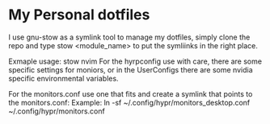 # My Personal dotfiles

I use gnu-stow as a symlink tool to manage my dotfiles, simply clone the repo and type stow <module_name> to put the symliinks in the right place.

Exmaple usage: stow nvim
For the hyrpconfig use with care, there are some specific settings for moniors, or in the UserConfigs there are some nvidia specific environmental variables.

For the monitors.conf use one that fits and create a symlink that points to the monitors.conf:
Example: ln -sf ~/.config/hypr/monitors_desktop.conf ~/.config/hypr/monitors.conf
